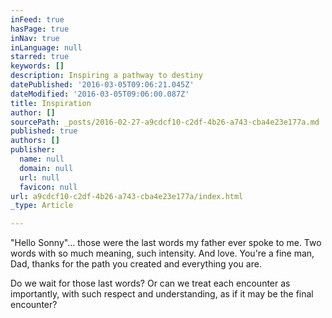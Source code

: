 ```yaml
---
inFeed: true
hasPage: true
inNav: true
inLanguage: null
starred: true
keywords: []
description: Inspiring a pathway to destiny
datePublished: '2016-03-05T09:06:21.045Z'
dateModified: '2016-03-05T09:06:00.087Z'
title: Inspiration
author: []
sourcePath: _posts/2016-02-27-a9cdcf10-c2df-4b26-a743-cba4e23e177a.md
published: true
authors: []
publisher:
  name: null
  domain: null
  url: null
  favicon: null
url: a9cdcf10-c2df-4b26-a743-cba4e23e177a/index.html
_type: Article

---
```

"Hello Sonny"... those were the last words my father ever spoke to me. Two words with so much meaning, such intensity. And love. You're a fine man, Dad, thanks for the path you created and everything you are.

Do we wait for those last words? Or can we treat each encounter as importantly, with such respect and understanding, as if it may be the final encounter?